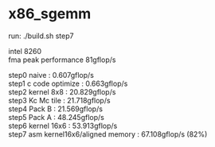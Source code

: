 # x86_sgemm
run: ./build.sh step7	<br/>


intel 8260	<br/>
fma peak performance 81gflop/s	<br/>

step0 naive                         : 0.607gflop/s	<br/>
step1 c code optimize               : 0.663gflop/s	<br/>
step2 kernel 8x8                    : 20.829gflop/s	<br/>
step3 Kc Mc tile                    : 21.718gflop/s	<br/>
step4 Pack B                        : 21.569gflop/s	<br/>
step5 Pack A                        : 48.245gflop/s	<br/>
step6 kernel 16x6                   : 53.913gflop/s	<br/>
step7 asm kernel16x6/aligned memory : 67.108gflop/s (82%)	<br/>
